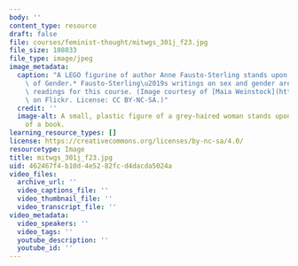```yaml
---
body: ''
content_type: resource
draft: false
file: courses/feminist-thought/mitwgs_301j_f23.jpg
file_size: 108033
file_type: image/jpeg
image_metadata:
  caption: "A LEGO figurine of author Anne Fausto-Sterling stands upon her book *Myths\
    \ of Gender.* Fausto-Sterling\u2019s writings on sex and gender are amongst the\
    \ readings for this course. (Image courtesy of [Maia Weinstock](https://www.flickr.com/photos/pixbymaia/8463575378/in/photolist-dTU36q-dTNnxR-dYe69c)\
    \ on Flickr. License: CC BY-NC-SA.)"
  credit: ''
  image-alt: A small, plastic figure of a grey-haired woman stands upon the cover
    of a book.
learning_resource_types: []
license: https://creativecommons.org/licenses/by-nc-sa/4.0/
resourcetype: Image
title: mitwgs_301j_f23.jpg
uid: 462467f4-b10d-4e52-82fc-d4dacda5024a
video_files:
  archive_url: ''
  video_captions_file: ''
  video_thumbnail_file: ''
  video_transcript_file: ''
video_metadata:
  video_speakers: ''
  video_tags: ''
  youtube_description: ''
  youtube_id: ''
---
```

